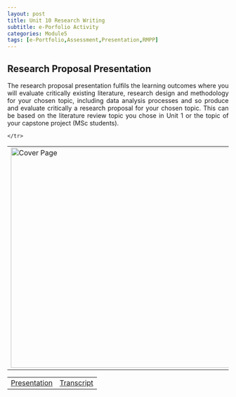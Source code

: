 ```yaml
---
layout: post
title: Unit 10 Research Writing
subtitle: e-Porfolio Activity
categories: Module5
tags: [e-Portfolio,Assessment,Presentation,RMPP]
---
```

<html lang="en">



<body>


<h2>Research Proposal Presentation</h2>

<p style="text-align: justify;"> The research proposal presentation fulfils the learning outcomes where you will evaluate critically existing literature, research design and methodology for your chosen topic, including data analysis processes and so produce and evaluate critically a research proposal for your chosen topic. This can be based on the literature review topic you chose in Unit 1 or the topic of your capstone project (MSc students).</p>
<table>
  <tr>
      <td><img src="../../../../artefacts/RMPP_Proposal_Cover.png" alt="Cover Page" width="500"></td>
   
    </tr>

</table>

<table>
  <tr>
      <td><a href="../../../../artefacts/RMPP_Unit9_Exe 9.1D.xlsx" target="_blank" class="button large">Presentation</a></td>
      <td><a href="../../../../artefacts/RMPP_Unit9_Exe 9.1D.xlsx" target="_blank" class="button large">Transcript</a></td>
    </tr>
</table>



</body>
</html>





